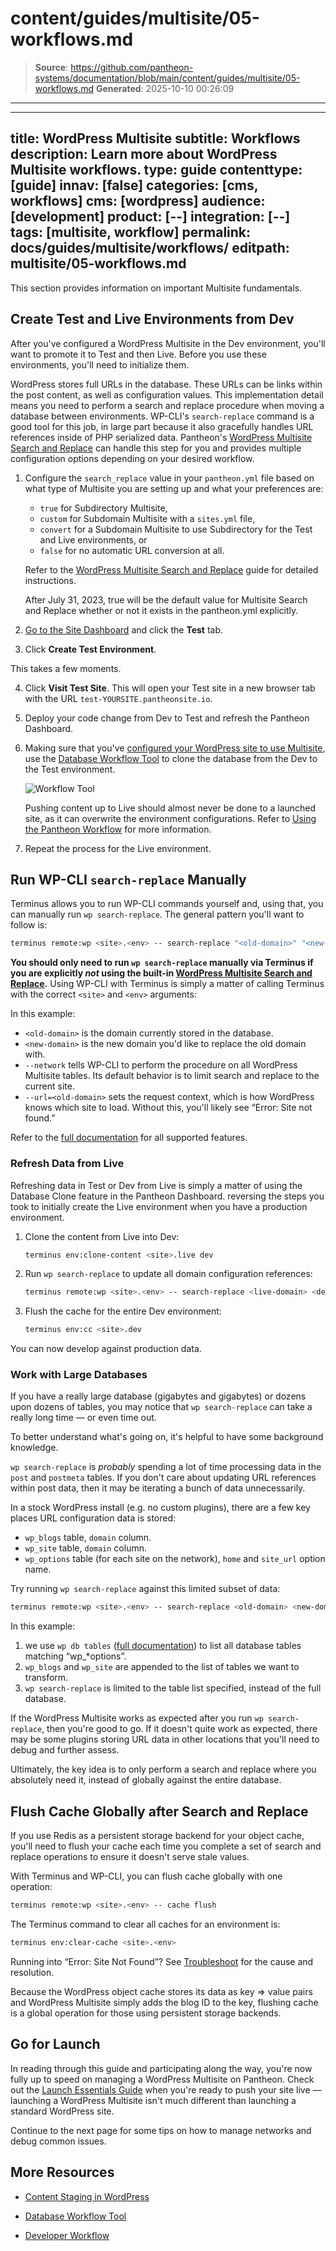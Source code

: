 # content/guides/multisite/05-workflows.md

> **Source**: https://github.com/pantheon-systems/documentation/blob/main/content/guides/multisite/05-workflows.md
> **Generated**: 2025-10-10 00:26:09

---

---
title: WordPress Multisite
subtitle: Workflows
description: Learn more about WordPress Multisite workflows.
type: guide
contenttype: [guide]
innav: [false]
categories: [cms, workflows]
cms: [wordpress]
audience: [development]
product: [--]
integration: [--]
tags: [multisite, workflow]
permalink: docs/guides/multisite/workflows/
editpath: multisite/05-workflows.md
---
This section provides information on important Multisite fundamentals.

## Create Test and Live Environments from Dev
After you've configured a WordPress Multisite in the Dev environment, you'll want to promote it to Test and then Live. Before you use these environments, you'll need to initialize them.

WordPress stores full URLs in the database. These URLs can be links within the post content, as well as configuration values. This implementation detail means you need to perform a search and replace procedure when moving a database between environments. WP-CLI's `search-replace` command is a good tool for this job, in large part because it also gracefully handles URL references inside of PHP serialized data. Pantheon's [WordPress Multisite Search and Replace](/guides/multisite/search-replace) can handle this step for you and provides multiple configuration options depending on your desired workflow.

1. Configure the `search_replace` value in your `pantheon.yml` file based on what type of Multisite you are setting up and what your preferences are:

    * `true` for Subdirectory Multisite,
    * `custom` for Subdomain Multisite with a `sites.yml` file,
    * `convert` for a Subdomain Multisite to use Subdirectory for the Test and Live environments, or
    * `false` for no automatic URL conversion at all.

    Refer to the [WordPress Multisite Search and Replace](/guides/multisite/search-replace) guide for detailed instructions.

    <Alert title="Note" type="info">
        After July 31, 2023, true will be the default value for Multisite Search and Replace whether or not it exists in the pantheon.yml explicitly.
    </Alert>

2. [Go to the Site Dashboard](/guides/account-mgmt/workspace-sites-teams/sites#site-dashboard) and click the **<Icon icon="equalizer" /> Test** tab.

3. Click **Create Test Environment**.

  This takes a few moments.

4. Click **<Icon icon="externalLink" /> Visit Test Site**. This will open your Test site in a new browser tab with the URL `test-YOURSITE.pantheonsite.io`.

5. Deploy your code change from Dev to Test and refresh the Pantheon Dashboard.

6. Making sure that you've [configured your WordPress site to use Multisite](/guides/multisite/config/), use the [Database Workflow Tool](/guides/mariadb-mysql/database-workflow-tool) to clone the database from the Dev to the Test environment.

    ![Workflow Tool](../../../images/dashboard/new-dashboard/2024/_interface-workflow-tool.png)

    <Alert title="Warning" type="danger">

    Pushing content up to Live should almost never be done to a launched site, as it can overwrite the environment configurations. Refer to [Using the Pantheon Workflow](/pantheon-workflow) for more information.

    </Alert>

7. Repeat the process for the Live environment.

## Run WP-CLI `search-replace` Manually

Terminus allows you to run WP-CLI commands yourself and, using that, you can manually run `wp search-replace`. The general pattern you'll want to follow is:

```bash
terminus remote:wp <site>.<env> -- search-replace "<old-domain>" "<new-domain>" --network --url=<old-domain>
```

**You should only need to run `wp search-replace` manually via Terminus if you are explicitly _not_ using the built-in [WordPress Multisite Search and Replace](/guides/multisite/search-replace).** Using WP-CLI with Terminus is simply a matter of calling Terminus with the correct `<site>` and `<env>` arguments:

In this example:

- `<old-domain>` is the domain currently stored in the database.
- `<new-domain>` is the new domain you'd like to replace the old domain with.
- `--network` tells WP-CLI to perform the procedure on all WordPress Multisite tables. Its default behavior is to limit search and replace to the current site.
- `--url=<old-domain>` sets the request context, which is how WordPress knows which site to load. Without this, you'll likely see “Error: Site not found.”

Refer to the [full documentation](https://developer.wordpress.org/cli/commands/search-replace/) for all supported features.

### Refresh Data from Live
Refreshing data in Test or Dev from Live is simply a matter of using the Database Clone feature in the Pantheon Dashboard. reversing the steps you took to initially create the Live environment when you have a production environment.

1. Clone the content from Live into Dev:

    ```bash
    terminus env:clone-content <site>.live dev
    ```

1. Run `wp search-replace` to update all domain configuration references:

    ```bash
    terminus remote:wp <site>.<env> -- search-replace <live-domain> <dev-domain> --network --url=<live-domain>
    ```

1. Flush the cache for the entire Dev environment:

    ```bash
    terminus env:cc <site>.dev
    ```

You can now develop against production data.

### Work with Large Databases
If you have a really large database (gigabytes and gigabytes) or dozens upon dozens of tables, you may notice that `wp search-replace` can take a really long time — or even time out.

To better understand what's going on, it's helpful to have some background knowledge.

`wp search-replace` is *probably* spending a lot of time processing data in the `post`  and `postmeta` tables. If you don't care about updating URL references within post data, then it may be iterating a bunch of data unnecessarily.

In a stock WordPress install (e.g. no custom plugins), there are a few key places URL configuration data is stored:

- `wp_blogs` table, `domain` column.
- `wp_site` table, `domain` column.
- `wp_options` table (for each site on the network), `home` and `site_url` option name.

Try running `wp search-replace` against this limited subset of data:

```bash
terminus remote:wp <site>.<env> -- search-replace <old-domain> <new-domain> wp_blogs wp_site $(terminus remote:wp <site>.<env> -- db tables "wp_*options" --network --url=<old-domain> | paste -s -d ' ' -) --url=<old-domain>
```

In this example:

1. we use `wp db tables` ([full documentation](https://developer.wordpress.org/cli/commands/db/tables/)) to list all database tables matching “wp_*options”.
2. `wp_blogs` and `wp_site` are appended to the list of tables we want to transform.
3. `wp search-replace` is limited to the table list specified, instead of the full database.

If the WordPress Multisite works as expected after you run `wp search-replace`, then you're good to go. If it doesn't quite work as expected, there may be some plugins storing URL data in other locations that you'll need to debug and further assess.

Ultimately, the key idea is to only perform a search and replace where you absolutely need it, instead of globally against the entire database.

##  Flush Cache Globally after Search and Replace
If you use Redis as a persistent storage backend for your object cache, you'll need to flush your cache each time you complete a set of search and replace operations to ensure it doesn't serve stale values.

With Terminus and WP-CLI, you can flush cache globally with one operation:

```bash
terminus remote:wp <site>.<env> -- cache flush
```

The Terminus command to clear all caches for an environment is:

```bash
terminus env:clear-cache <site>.<env>
```

Running into “Error: Site Not Found”? See [Troubleshoot](/guides/multisite/debug) for the cause and resolution.


<Alert title="Note" type="info">
Because the WordPress object cache stores its data as key => value pairs and WordPress Multisite simply adds the blog ID to the key, flushing cache is a global operation for those using persistent storage backends.
</Alert>

## Go for Launch
In reading through this guide and participating along the way, you're now fully up to speed on managing a WordPress Multisite on Pantheon. Check out the [Launch Essentials Guide](/guides/launch) when you're ready to push your site live — launching a WordPress Multisite isn't much different than launching a standard WordPress site.

Continue to the next page for some tips on how to manage networks and debug common issues.

## More Resources

- [Content Staging in WordPress](/content-staging#content-staging-in-wordpress)

- [Database Workflow Tool](/guides/mariadb-mysql/database-workflow-tool)

- [Developer Workflow](/workflows)
